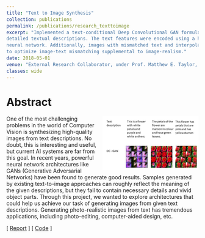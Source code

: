 ```yaml
---
title: "Text to Image Synthesis"
collection: publications
permalink: /publications/research_texttoimage
excerpt: "Implemented a text-conditional Deep Convolutional GAN formulation to generate reasonable images of flowers from
detailed textual descriptions. The text features were encoded using a hybrid character-level convolutional-recurrent
neural network. Additionally, images with mismatched text and interpolated text embeddings were given as inputs
to optimize image-text mismatching supplemental to image-realism."
date: 2018-05-01 
venue: "External Research Collaborator, under Prof. Matthew E. Taylor, University of Alberta"
classes: wide
---
```

# Abstract
<img src="../assets/images/texttoimage.png" width="50%" height="50%" style="float:right;">
One of the most challenging problems in the world of Computer Vision is synthesizing high-quality images from text descriptions. No doubt, this is interesting and useful, but current AI systems are far from this goal. In recent years, powerful neural network architectures like GANs (Generative Adversarial Networks) have been found to generate good results. Samples generated by existing text-to-image approaches can roughly reflect the meaning of the given descriptions, but they fail to contain necessary details and vivid object parts. Through this project, we wanted to explore architectures that could help us achieve our task of generating images from given text descriptions. Generating photo-realistic images from text has tremendous applications, including photo-editing, computer-aided design, etc. 


[ [Report](https://github.com/Nikunj-Gupta/NNProject/blob/master/Report.pdf) ] [ [Code](https://github.com/Nikunj-Gupta/NNProject) ]